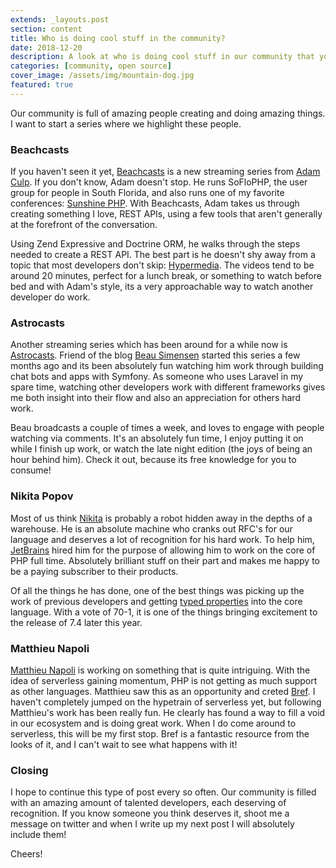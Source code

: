 ```yaml
---
extends: _layouts.post
section: content
title: Who is doing cool stuff in the community?
date: 2018-12-20
description: A look at who is doing cool stuff in our community that you may have missed.
categories: [community, open source]
cover_image: /assets/img/mountain-dog.jpg
featured: true
---
```


Our community is full of amazing people creating and doing amazing things. I want to start a series where we highlight these people. 

### Beachcasts

If you haven't seen it yet, [Beachcasts](https://www.youtube.com/channel/UCsOSGYawy8MG9Mh8NKgRHZQ) is a new streaming series from [Adam Culp](https://twitter.com/adamculp). If you don't know, Adam doesn't stop. He runs SoFloPHP, the user group for people in South Florida, and also runs one of my favorite conferences: [Sunshine PHP](https://sunshinephp.com). With Beachcasts, Adam takes us through creating something I love, REST APIs, using a few tools that aren't generally at the forefront of the conversation. 

Using Zend Expressive and Doctrine ORM, he walks through the steps needed to create a REST API. The best part is he doesn't shy away from a topic that most developers don't skip: [Hypermedia](https://apievangelist.com/2014/01/07/what-is-a-hypermedia-api/). The videos tend to be around 20 minutes, perfect for a lunch break, or something to watch before bed  and with Adam's style, its a very approachable way to watch another developer do work. 

### Astrocasts

Another streaming series which has been around for a while now is [Astrocasts](https://astrocasts.com). Friend of the blog [Beau Simensen](https://twitter.com/beausimensen) started this series a few months ago and its been absolutely fun watching him work through building chat bots and apps with Symfony. As someone who uses Laravel in my spare time, watching other developers work with different frameworks gives me both insight into their flow and also an appreciation for others hard work. 

Beau broadcasts a couple of times a week, and loves to engage with people watching via comments. It's an absolutely fun time, I enjoy putting it on while I finish up work, or watch the late night edition (the joys of being an hour behind him). Check it out, because its free knowledge for you to consume!

### Nikita Popov

Most of us think [Nikita](https://twitter.com/nikita_ppv) is probably a robot hidden away in the depths of a warehouse. He is an absolute machine who cranks out RFC's for our language and deserves a lot of recognition for his hard work. To help him, [JetBrains](https://jetbrains.com) hired him for the purpose of allowing him to work on the core of PHP full time. Absolutely brilliant stuff on their part and makes me happy to be a paying subscriber to their products. 

Of all the things he has done, one of the best things was picking up the work of previous developers and getting [typed properties](https://wiki.php.net/rfc/typed_properties_v2) into the core language. With a vote of 70-1, it is one of the things bringing excitement to the release of 7.4 later this year. 

### Matthieu Napoli

[Matthieu Napoli](https://twitter.com/matthieunapoli) is working on something that is quite intriguing. With the idea of serverless gaining momentum, PHP is not getting as much support as other languages. Matthieu saw this as an opportunity and creted [Bref](https://bref.sh). I haven't completely jumped on the hypetrain of serverless yet, but following Matthieu's work has been really fun. He clearly has found a way to fill a void in our ecosystem and is doing great work. When I do come around to serverless, this will be my first stop. Bref is a fantastic resource from the looks of it, and I can't wait to see what happens with it!

### Closing

I hope to continue this type of post every so often. Our community is filled with an amazing amount of talented developers, each deserving of recognition. If you know someone you think deserves it, shoot me a message on twitter and when I write up my next post I will absolutely include them! 

Cheers!